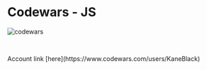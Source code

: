 # Codewars - JS
![codewars](https://www.codewars.com/users/KaneBlack/badges/large)

<br/>
<p>
	Account link [here](https://www.codewars.com/users/KaneBlack)
</p>